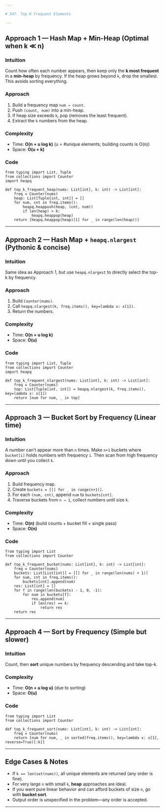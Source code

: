 ```yaml
---

# 347. Top K Frequent Elements

---
```


## Approach 1 — Hash Map + Min-Heap (Optimal when k ≪ n)

### Intuition

Count how often each number appears, then keep only the **k most frequent** in a **min-heap** by frequency.
If the heap grows beyond `k`, drop the smallest. This avoids sorting everything.

### Approach

1. Build a frequency map `num → count`.
2. Push `(count, num)` into a min-heap.
3. If heap size exceeds `k`, pop (removes the least frequent).
4. Extract the `k` numbers from the heap.

### Complexity

* Time: **O(n + u log k)** (u = #unique elements; building counts is O(n))
* Space: **O(u + k)**

### Code

```python3 []
from typing import List, Tuple
from collections import Counter
import heapq

def top_k_frequent_heap(nums: List[int], k: int) -> List[int]:
    freq = Counter(nums)
    heap: List[Tuple[int, int]] = []
    for num, cnt in freq.items():
        heapq.heappush(heap, (cnt, num))
        if len(heap) > k:
            heapq.heappop(heap)
    return [heapq.heappop(heap)[1] for _ in range(len(heap))]
```

---

## Approach 2 — Hash Map + `heapq.nlargest` (Pythonic & concise)

### Intuition

Same idea as Approach 1, but use `heapq.nlargest` to directly select the top-k by frequency.

### Approach

1. Build `Counter(nums)`.
2. Call `heapq.nlargest(k, freq.items(), key=lambda x: x[1])`.
3. Return the numbers.

### Complexity

* Time: **O(n + u log k)**
* Space: **O(u)**

### Code

```python3 []
from typing import List, Tuple
from collections import Counter
import heapq

def top_k_frequent_nlargest(nums: List[int], k: int) -> List[int]:
    freq = Counter(nums)
    top: List[Tuple[int, int]] = heapq.nlargest(k, freq.items(), key=lambda x: x[1])
    return [num for num, _ in top]
```

---

## Approach 3 — Bucket Sort by Frequency (Linear time)

### Intuition

A number can’t appear more than `n` times.
Make `n+1` buckets where `bucket[i]` holds numbers with frequency `i`.
Then scan from high frequency down until you collect `k`.

### Approach

1. Build frequency map.
2. Create `buckets = [[] for _ in range(n+1)]`.
3. For each `(num, cnt)`, append `num` to `buckets[cnt]`.
4. Traverse buckets from `n → 1`, collect numbers until size `k`.

### Complexity

* Time: **O(n)** (build counts + bucket fill + single pass)
* Space: **O(n)**

### Code

```python3 []
from typing import List
from collections import Counter

def top_k_frequent_bucket(nums: List[int], k: int) -> List[int]:
    freq = Counter(nums)
    buckets: List[List[int]] = [[] for _ in range(len(nums) + 1)]
    for num, cnt in freq.items():
        buckets[cnt].append(num)
    res: List[int] = []
    for f in range(len(buckets) - 1, 0, -1):
        for num in buckets[f]:
            res.append(num)
            if len(res) == k:
                return res
    return res
```

---

## Approach 4 — Sort by Frequency (Simple but slower)

### Intuition

Count, then **sort** unique numbers by frequency descending and take top-k.

### Complexity

* Time: **O(n + u log u)** (due to sorting)
* Space: **O(u)**

### Code

```python3 []
from typing import List
from collections import Counter

def top_k_frequent_sort(nums: List[int], k: int) -> List[int]:
    freq = Counter(nums)
    return [num for num, _ in sorted(freq.items(), key=lambda x: x[1], reverse=True)[:k]]
```

---

## Edge Cases & Notes

* If `k == len(set(nums))`, all unique elements are returned (any order is fine).
* For very large `n` with small `k`, **heap** approaches are ideal.
* If you want pure linear behavior and can afford buckets of size `n`, go with **bucket sort**.
* Output order is unspecified in the problem—any order is accepted.

---